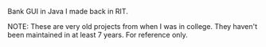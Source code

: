 Bank GUI in Java I made back in RIT.

NOTE: These are very old projects from when I was in college. They haven't been maintained in at least 7 years. For reference only.
